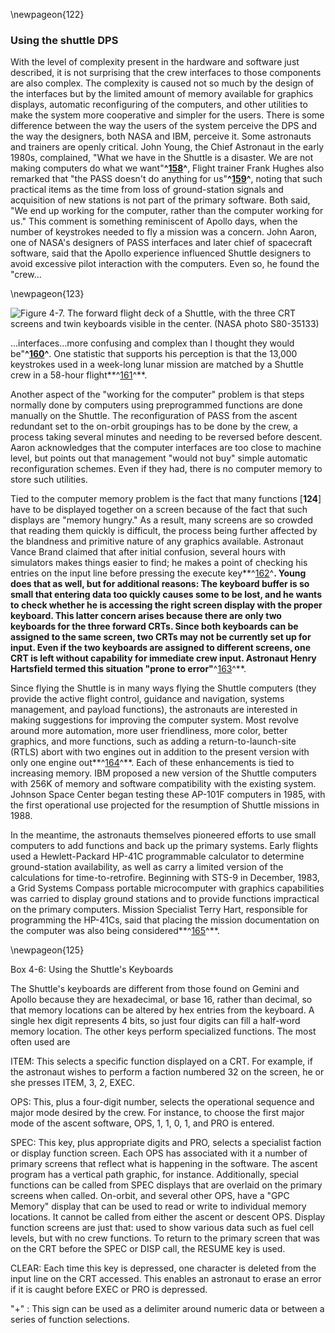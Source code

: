\newpageon{122}

### Using the shuttle DPS

With the level of complexity present in the hardware and
software just described, it is not surprising that the crew interfaces
to those components are also complex. The complexity is caused not so
much by the design of the interfaces but by the limited amount of memory
available for graphics displays, automatic reconfiguring of the
computers, and other utilities to make the system more cooperative and
simpler for the users. There is some difference between the way the
users of the system perceive the DPS and the way the designers, both
NASA and IBM, perceive it. Some astronauts and trainers are openly
critical. John Young, the Chief Astronaut in the early 1980s,
complained, "What we have in the Shuttle is a disaster. We are not
making computers do what we want"**^[158](Source4.html)^**, Flight
trainer Frank Hughes also remarked that "the PASS doesn't do anything
for us"**^[159](Source4.html)^**, noting that such practical items as
the time from loss of ground-station signals and acquisition of new
stations is not part of the primary software. Both said, "We end up
working for the computer, rather than the computer working for us." This
comment is something reminiscent of Apollo days, when the number of
keystrokes needed to fly a mission was a concern. John Aaron, one of
NASA's designers of PASS interfaces and later chief of spacecraft
software, said that the Apollo experience influenced Shuttle designers
to avoid excessive pilot interaction with the computers. Even so, he
found the "crew...

\newpageon{123}

![Figure 4-7. The forward flight deck of a Shuttle, with the three CRT
screens and twin keyboards visible in the center. (NASA photo
S80-35133)](images/p123.jpg)

...interfaces...more confusing and complex than I thought they would
be"**^[160](Source4.html)^**. One statistic that supports his perception
is that the 13,000 keystrokes used in a week-long lunar mission are
matched by a Shuttle crew in a 58-hour flight**^[161](Source4.html)^**.

Another aspect of the "working for the computer" problem is that steps
normally done by computers using preprogrammed functions are done
manually on the Shuttle. The reconfiguration of PASS from the ascent
redundant set to the on-orbit groupings has to be done by the crew, a
process taking several minutes and needing to be reversed before
descent. Aaron acknowledges that the computer interfaces are too close
to machine level, but points out that management "would not buy" simple
automatic reconfiguration schemes. Even if they had, there is no
computer memory to store such utilities.

Tied to the computer memory problem is the fact that many functions
\[**124**\] have to be displayed together on a screen because of the
fact that such displays are "memory hungry." As a result, many screens
are so crowded that reading them quickly is difficult, the process being
further affected by the blandness and primitive nature of any graphics
available. Astronaut Vance Brand claimed that after initial confusion,
several hours with simulators makes things easier to find; he makes a
point of checking his entries on the input line before pressing the
execute key**^[162](Source4.html)^**. Young does that as well, but for
additional reasons: The keyboard buffer is so small that entering data
too quickly causes some to be lost, and he wants to check whether he is
accessing the right screen display with the proper keyboard. This latter
concern arises because there are only two keyboards for the three
forward CRTs. Since both keyboards can be assigned to the same screen,
two CRTs may not be currently set up for input. Even if the two
keyboards are assigned to different screens, one CRT is left without
capability for immediate crew input. Astronaut Henry Hartsfield termed
this situation "prone to error"**^[163](Source4.html)^**.

Since flying the Shuttle is in many ways flying the Shuttle computers
(they provide the active flight control, guidance and navigation,
systems management, and payload functions), the astronauts are
interested in making suggestions for improving the computer system. Most
revolve around more automation, more user friendliness, more color,
better graphics, and more functions, such as adding a
return-to-launch-site (RTLS) abort with two engines out in addition to
the present version with only one engine out**^[164](Source4.html)^**.
Each of these enhancements is tied to increasing memory. IBM proposed a
new version of the Shuttle computers with 256K of memory and software
compatibility with the existing system. Johnson Space Center began
testing these AP-101F computers in 1985, with the first operational use
projected for the resumption of Shuttle missions in 1988.

In the meantime, the astronauts themselves pioneered efforts to use
small computers to add functions and back up the primary systems. Early
flights used a Hewlett-Packard HP-41C programmable calculator to
determine ground-station availability, as well as carry a limited
version of the calculations for time-to-retrofire. Beginning with STS-9
in December, 1983, a Grid Systems Compass portable microcomputer with
graphics capabilities was carried to display ground stations and to
provide functions impractical on the primary computers. Mission
Specialist Terry Hart, responsible for programming the HP-41Cs, said
that placing the mission documentation on the computer was also being
considered**^[165](Source4.html)^**.

\newpageon{125}

<div class="inbox">Box 4-6: Using the Shuttle's Keyboards

The Shuttle's keyboards are different from those found on Gemini and
Apollo because they are hexadecimal, or base 16, rather than decimal, so
that memory locations can be altered by hex entries from the keyboard. A
single hex digit represents 4 bits, so just four digits can fill a
half-word memory location. The other keys perform specialized functions.
The most often used are

ITEM: This selects a specific function displayed on a CRT. For example,
if the astronaut wishes to perform a faction numbered 32 on the screen,
he or she presses ITEM, 3, 2, EXEC.

OPS: This, plus a four-digit number, selects the operational sequence
and major mode desired by the crew. For instance, to choose the first
major mode of the ascent software, OPS, 1, 1, 0, 1, and PRO is entered.

SPEC: This key, plus appropriate digits and PRO, selects a specialist
faction or display function screen. Each OPS has associated with it a
number of primary screens that reflect what is happening in the
software. The ascent program has a vertical path graphic, for instance.
Additionally, special functions can be called from SPEC displays that
are overlaid on the primary screens when called. On-orbit, and several
other OPS, have a "GPC Memory" display that can be used to read or write
to individual memory locations. It cannot be called from either the
ascent or descent OPS. Display function screens are just that: used to
show various data such as fuel cell levels, but with no crew functions.
To return to the primary screen that was on the CRT before the SPEC or
DISP call, the RESUME key is used.

CLEAR: Each time this key is depressed, one character is deleted from
the input line on the CRT accessed. This enables an astronaut to erase
an error if it is caught before EXEC or PRO is depressed.

"+" : This sign can be used as a delimiter around numeric data or
between a series of function selections.

</div>
